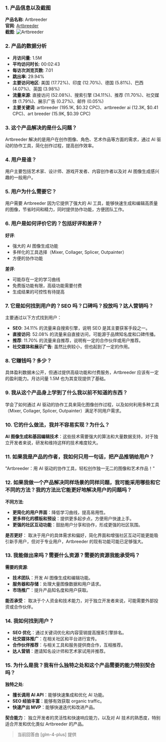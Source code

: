 ### 1. 产品信息以及截图

**产品名称**: Artbreeder  
**官网**: [Artbreeder](https://www.artbreeder.com)  
**截图**: ![Artbreeder](https://cdn-images.toolify.ai/image/65fdb9bfbf4e24e1d6be842a3c5be189.jpeg)

### 2. 产品的数据分析

- **月访问量**: 1.5M
- **平均访问时长**: 00:02:43
- **每访次浏览页数**: 7.01
- **跳出率**: 29.94%
- **主要访问地区**: 美国 (17.72%)、印度 (12.70%)、德国 (5.81%)、巴西 (4.07%)、英国 (3.98%)
- **流量来源**: 直接访问 (52.08%)、搜索引擎 (34.11%)、推荐 (11.70%)、社交媒体 (1.79%)、展示广告 (0.27%)、邮件 (0.05%)
- **主要关键词**: artbreeder (195.1K, $0.32 CPC)、artbreeder ai (12.3K, $0.41 CPC)、art breeder (15.9K, $0.39 CPC)

### 3. 这个产品解决的是什么问题？

Artbreeder 解决的是用户在创作图像、角色、艺术作品等方面的需求，通过 AI 驱动的协作工具，简化创作过程，提高创作效率。

### 4. 用户是谁？

用户主要包括艺术家、设计师、游戏开发者、内容创作者以及对 AI 图像生成感兴趣的一般用户。

### 5. 用户为什么需要它？

用户需要 Artbreeder 因为它提供了强大的 AI 工具，能够快速生成和编辑高质量的图像，节省时间和精力，同时提供协作功能，方便团队工作。

### 6. 用户是如何评价它的？包括好评和差评？

**好评**:
- 强大的 AI 图像生成功能
- 多样化的工具选择（Mixer, Collager, Splicer, Outpainter）
- 方便的协作功能

**差评**:
- 可能存在一定的学习曲线
- 免费版功能有限，高级功能需要付费
- 生成结果的可控性有待提高

### 7. 它是如何找到用户的？SEO 吗？口碑吗？投放吗？达人营销吗？

主要通过以下方式找到用户：
- **SEO**: 34.11% 的流量来自搜索引擎，说明 SEO 是其主要获客手段之一。
- **直接访问**: 52.08% 的流量来自直接访问，可能源于品牌知名度和口碑传播。
- **推荐**: 11.70% 的流量来自推荐，说明有一定的合作伙伴或用户推荐。
- **社交媒体和展示广告**: 虽然比例较小，但也起到了一定的作用。

### 8. 它赚钱吗？多少？

具体盈利数据未公开，但通过提供高级功能和付费服务，Artbreeder 应该有一定的盈利能力。月访问量 1.5M 也为其变现提供了基础。

### 9. 我从这个产品身上学到了什么我以前不知道的东西？

学会了如何通过 AI 驱动的协作工具来简化图像创作过程，以及如何利用多种工具（Mixer, Collager, Splicer, Outpainter）满足不同用户需求。

### 10. 它的什么做法，我并不容易实现？为什么？

**AI 图像生成和基因编辑技术**：这些技术需要强大的算法和大量数据支持，对于独立开发者来说，研发和维持这样的技术难度较大。

### 11. 如果我是产品的作者，我如何只用一句话，把产品推销给用户？

"Artbreeder：用 AI 驱动的协作工具，轻松创作独一无二的图像和艺术作品！"

### 12. 如果我做一个产品解决同样场景的同样问题，我可能采用哪些和它不同的方法？我的方法比它能更好地解决用户的问题吗？

**不同方法**:
- **更简化的用户界面**：降低学习曲线，提高易用性。
- **更多样化的模板和预设**：提供更多起步点，方便用户快速上手。
- **更强的社区互动功能**：鼓励用户分享和协作，形成更强的社区氛围。

**是否更好**：
取决于用户的具体需求和偏好，简化界面和增强社区互动可能更能吸引新手用户，但对于专业用户，Artbreeder 的现有功能可能已足够强大。

### 13. 我能做出来吗？需要什么资源？需要的资源我能承受吗？

**需要的资源**:
- **技术团队**：开发 AI 图像生成和编辑功能。
- **服务器和存储**：处理大量图像数据和用户请求。
- **市场推广**：提升产品知名度和用户获取。

**能否承受**：
取决于个人资金和技术能力，对于独立开发者来说，可能需要外部投资或合作伙伴。

### 14. 我如何找到用户？

- **SEO 优化**：通过关键词优化和内容营销提高搜索引擎排名。
- **社交媒体推广**：在相关社区和平台进行宣传。
- **合作伙伴推荐**：与相关工具和服务提供商合作，互相推荐。
- **达人营销**：邀请知名设计师和艺术家试用并推荐。

### 15. 为什么是我？我有什么独特之处和这个产品需要的能力特别契合吗？

**独特之处**:
- **擅长调用 AI API**：能够快速集成和优化 AI 功能。
- **SEO 经验丰富**：能够有效获取 organic traffic。
- **快速产出 MVP**：能够快速迭代和改进产品。

**契合能力**：
独立开发者的灵活性和快速响应能力，以及对 AI 技术的熟悉度，特别适合开发和优化类似 Artbreeder 的产品。

> 当前回答由 [glm-4-plus] 提供